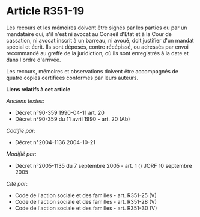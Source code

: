 # Article R351-19

Les recours et les mémoires doivent être signés par les parties ou par un mandataire qui, s'il n'est ni avocat au Conseil
d'Etat et à la Cour de cassation, ni avocat inscrit à un barreau, ni avoué, doit justifier d'un mandat spécial et écrit. Ils
sont déposés, contre récépissé, ou adressés par envoi recommandé au greffe de la juridiction, où ils sont enregistrés à la
date et dans l'ordre d'arrivée.

Les recours, mémoires et observations doivent être accompagnés de quatre copies certifiées conformes par leurs auteurs.

**Liens relatifs à cet article**

_Anciens textes_:

  - Décret n°90-359 1990-04-11 art. 20
  - Décret n°90-359 du 11 avril 1990 - art. 20 (Ab)

_Codifié par_:

  - Décret n°2004-1136 2004-10-21

_Modifié par_:

  - Décret n°2005-1135 du 7 septembre 2005 - art. 1 () JORF 10 septembre 2005

_Cité par_:

  - Code de l'action sociale et des familles - art. R351-25 (V)
  - Code de l'action sociale et des familles - art. R351-28 (V)
  - Code de l'action sociale et des familles - art. R351-30 (V)
